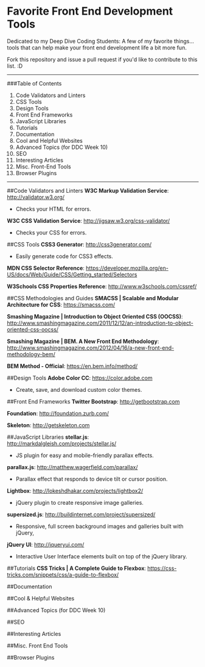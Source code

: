 # Favorite Front End Development Tools
Dedicated to my Deep Dive Coding Students:
A few of my favorite things... tools that can help make your front end development life a bit more fun.

Fork this repository and issue a pull request if you'd like to contribute to this list. :D
***
###Table of Contents
1. Code Validators and Linters
2. CSS Tools
3. Design Tools
4. Front End Frameworks
5. JavaScript Libraries
6. Tutorials
7. Documentation
8. Cool and Helpful Websites
9. Advanced Topics (for DDC Week 10)
10. SEO
11. Interesting Articles
12. Misc. Front-End Tools
13. Browser Plugins

***

##Code Validators and Linters
**W3C Markup Validation Service**: <http://validator.w3.org/>
  * Checks your HTML for errors.

**W3C CSS Validation Service**: <http://jigsaw.w3.org/css-validator/>
  * Checks your CSS for errors.

##CSS Tools
**CSS3 Generator**: <http://css3generator.com/>
  * Easily generate code for CSS3 effects.

**MDN CSS Selector Reference**: <https://developer.mozilla.org/en-US/docs/Web/Guide/CSS/Getting_started/Selectors>

**W3Schools CSS Properties Reference**: <http://www.w3schools.com/cssref/>

##CSS Methodologies and Guides
**SMACSS | Scalable and Modular Architecture for CSS**:
<https://smacss.com/>

**Smashing Magazine | Introduction to Object Oriented CSS (OOCSS)**:
<http://www.smashingmagazine.com/2011/12/12/an-introduction-to-object-oriented-css-oocss/>

**Smashing Magazine | BEM. A New Front End Methodology**:
<http://www.smashingmagazine.com/2012/04/16/a-new-front-end-methodology-bem/>

**BEM Method - Official**: <https://en.bem.info/method/>

##Design Tools
**Adobe Color CC**: <https://color.adobe.com>
  * Create, save, and download custom color themes.

##Front End Frameworks
**Twitter Bootstrap**: <http://getbootstrap.com>

**Foundation**: <http://foundation.zurb.com/>

**Skeleton**: <http://getskeleton.com>

##JavaScript Libraries
**stellar.js**: <http://markdalgleish.com/projects/stellar.js/>
  * JS plugin for easy and mobile-friendly parallax effects.

**parallax.js**: <http://matthew.wagerfield.com/parallax/>
  * Parallax effect that responds to device tilt or cursor position.

**Lightbox**: <http://lokeshdhakar.com/projects/lightbox2/>
  * jQuery plugin to create responsive image galleries.

**supersized.js**: <http://buildinternet.com/project/supersized/>
  * Responsive, full screen background images and galleries built with jQuery,

**jQuery UI**: <http://jqueryui.com/>
  * Interactive User Interface elements built on top of the jQuery library.

##Tutorials
**CSS Tricks | A Complete Guide to Flexbox**: <https://css-tricks.com/snippets/css/a-guide-to-flexbox/>

##Documentation

##Cool & Helpful Websites

##Advanced Topics (for DDC Week 10)

##SEO

##Interesting Articles

##Misc. Front End Tools

##Browser Plugins